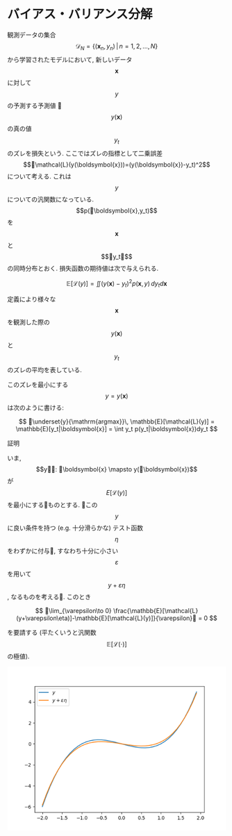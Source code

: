 # バイアス・バリアンス分解

観測データの集合 $$\mathcal{D}_N=\{(\boldsymbol{x}_n,y_n)\, |\, n=1,2,\dots,N\}$$ から学習されたモデルにおいて, 新しいデータ $$\boldsymbol{x}$$ に対して $$y$$ の予測する予測値
$$y(\boldsymbol{x})$$ の真の値 $$y_t$$ のズレを損失という. ここではズレの指標として二乗誤差 $$\mathcal{L}(y(\boldsymbol{x}))=(y(\boldsymbol{x})-y_t)^2$$ について考える. これは $$y$$ についての汎関数になっている. $$p(\boldsymbol{x},y_t)$$ を $$\boldsymbol{x}$$ と $$y_t$$ の同時分布とおく. 損失函数の期待値は次で与えられる.

$$
\mathbb{E}[\mathcal{L}(y)]=\iint (y(\boldsymbol{x})-y_t)^2p(\boldsymbol{x},y)\, dy_td\boldsymbol{x}
$$

定義により様々な $$\boldsymbol{x}$$ を観測した際の $$y(\boldsymbol{x})$$ と $$y_t$$ のズレの平均を表している.

このズレを最小にする $$y=y(\boldsymbol{x})$$ は次のように書ける:

$$
\underset{y}{\mathrm{argmax}}\, \mathbb{E}[\mathcal{L}(y)] = \mathbb{E}[y_t|\boldsymbol{x}] = \int y_t p(y_t|\boldsymbol{x})dy_t
$$

証明

いま, $$y: \boldsymbol{x} \mapsto y(\boldsymbol{x})$$ が $$E[\mathcal{L}(y)]$$ を最小にするものとする. この $$y$$ に良い条件を持つ (e.g. 十分滑らかな) テスト函数 $$\eta$$ をわずかに付与, すなわち十分に小さい $$\varepsilon$$ を用いて $$y+\varepsilon\eta$$, なるものを考える. このとき

$$
\lim_{\varepsilon\to 0} \frac{\mathbb{E}[\mathcal{L}(y+\varepsilon\eta)]-\mathbb{E}[\mathcal{L}(y)]}{\varepsilon} = 0
$$

を要請する (平たくいうと汎関数 $$\mathbb{E}[\mathcal{L}(\cdot)]$$ の極値).

![imageisimage](images/variational_method.png)
